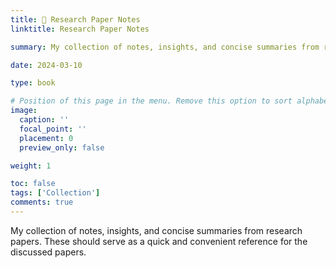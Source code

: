 ```yaml
---
title: 📝 Research Paper Notes
linktitle: Research Paper Notes

summary: My collection of notes, insights, and concise summaries from research papers.

date: 2024-03-10

type: book

# Position of this page in the menu. Remove this option to sort alphabetically.
image:
  caption: ''
  focal_point: ''
  placement: 0
  preview_only: false

weight: 1

toc: false
tags: ['Collection']
comments: true
---
```


My collection of notes, insights, and concise summaries from research papers. These should serve as a quick and convenient reference for the discussed papers.
